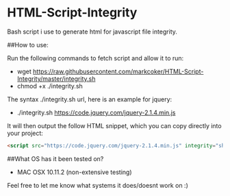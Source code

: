 # HTML-Script-Integrity
Bash script i use to generate html for javascript file integrity.

##How to use:

Run the following commands to fetch script and allow it to run:

- wget https://raw.githubusercontent.com/markcoker/HTML-Script-Integrity/master/integrity.sh
- chmod +x ./integrity.sh

The syntax ./integrity.sh url, here is an example for jquery:

- ./integrity.sh https://code.jquery.com/jquery-2.1.4.min.js

It will then output the follow HTML snippet, which you can copy directly into your project:

```html
<script src="https://code.jquery.com/jquery-2.1.4.min.js" integrity="sha256-8WqyJLuWKRBVhxXIL1jBDD7SDxU936oZkCnxQbWwJVw= sha512-Pcrh/26Yxk41hr4+sU3UhsUffU6fobj5pii+T7tqmrVi8x+bUOFtLgxyuUK9voTu6ODvh/pzDbFCixmaWdiCMg==" crossorigin="anonymous"></script>
```
##What OS has it been tested on?

- MAC OSX 10.11.2 (non-extensive testing)

Feel free to let me know what systems it does/doesnt work on :)
